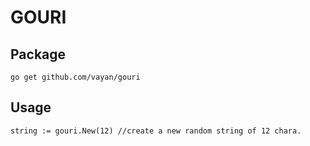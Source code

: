 # GOURI

## Package

`go get github.com/vayan/gouri`

## Usage

` string := gouri.New(12) //create a new random string of 12 chara. `

